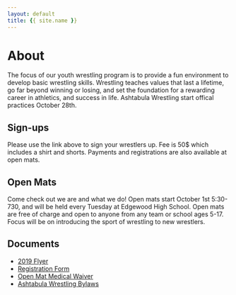 ```yaml
---
layout: default
title: {{ site.name }}
---
```


# About
The focus of our youth wrestling program is to provide a fun environment to develop basic wrestling skills. Wrestling teaches values that last a lifetime, go far beyond winning or losing, and set the foundation for a rewarding career in athletics, and success in life. Ashtabula Wrestling start offical practices October 28th.   

## Sign-ups  
Please use the link above to sign your wrestlers up. Fee is 50$ which includes a shirt and shorts. Payments and registrations are also available at open mats. 

## Open Mats  
Come check out we are and what we do! Open mats start October 1st 5:30-730, and will be held every Tuesday at Edgewood High School. Open mats are free of charge and open to anyone from any team or school ages 5-17. Focus will be on introducing the sport of wrestling to new wrestlers.

## Documents
- [2019 Flyer](2019-2020WrestlingFlyer.pdf)
- [Registration Form](RegistrationForm.pdf)
- [Open Mat Medical Waiver](OpenMatMedicalwaiver.pdf)
- [Ashtabula Wrestling Bylaws](AshtabulaWrestlingBylaws.pdf)